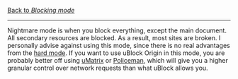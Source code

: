 [Back to _Blocking mode_](./Blocking-mode)

***

Nightmare mode is when you block everything, except the main document. All secondary resources are blocked. As a result, most sites are broken. I personally advise against using this mode, since there is no real advantages from the [hard mode](./Blocking-mode:-hard-mode). If you want to use uBlock Origin in this mode, you are probably better off using [uMatrix](https://github.com/gorhill/uMatrix) or [Policeman](https://github.com/futpib/policeman), which will give you a higher granular control over network requests than what uBlock allows you.
